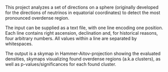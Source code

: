 This project analyzes a set of directions on a sphere 
(originally developed for the directions of neutrinos in equatorial coordinates) 
to detect the most pronounced overdense region.

The input can be supplied as a text file, with one line encoding one position.
Each line contains right ascension, declination and, for historical reasons, four arbitrary numbers.
All values within a line are separated by whitespaces.

The output is a skymap in Hammer-Aitov-projection showing the evaluated densities,
skymaps visualizing found overdense regions (a.k.a clusters), as well as
p-values/significances for each found cluster.

